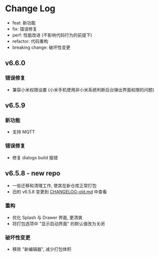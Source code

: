 # Change Log

- feat: 新功能
- fix: 错误修复
- perf: 性能改进 (不影响代码行为的前提下)
- refactor: 代码重构
- breaking change: 破坏性变更

## v6.6.0

### 错误修复

- 兼容小米权限设置 (小米手机使用非小米系统判断后台弹出界面权限的问题)

## v6.5.9

### 新功能

- 支持 MQTT

### 错误修复

- 修复 dialogs build 报错

## v6.5.8 - new repo

- 一些迁移和清理工作, 使其在新仓库正常打包
- 旧的 v6.5.8 变更到 [CHANGELOG-old.md](CHANGELOG-old.md) 中查看

### 重构

- 优化 Splash 与 Drawer 界面, 更清爽
- 将打包选项中 "显示启动界面" 的默认值改为关闭

### 破坏性变更
- 移除 "新编辑器", 减少打包体积